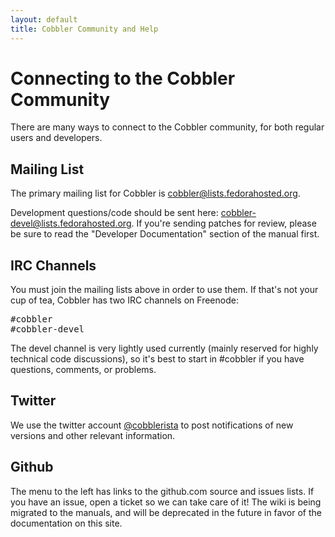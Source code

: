```yaml
---
layout: default
title: Cobbler Community and Help
---
```


# Connecting to the Cobbler Community

There are many ways to connect to the Cobbler community, for both regular users and developers. 

## Mailing List

The primary mailing list for Cobbler is [cobbler@lists.fedorahosted.org](https://fedorahosted.org/mailman/listinfo/cobbler).

Development questions/code should be sent here: [cobbler-devel@lists.fedorahosted.org](https://fedorahosted.org/mailman/listinfo/cobbler-devel). If you're sending patches for review, please be sure to read the "Developer Documentation" section of the manual first.

## IRC Channels

You must join the mailing lists above in order to use them. If that's not your cup of tea, Cobbler has two IRC channels on Freenode:

<pre>
#cobbler
#cobbler-devel
</pre>

The devel channel is very lightly used currently (mainly reserved for highly technical code discussions), so it's best to start in #cobbler if you have questions, comments, or problems.

## Twitter

We use the twitter account [@cobblerista](http://twitter.com/#!/cobblerista) to post notifications of new versions and other relevant information.

## Github

The menu to the left has links to the github.com source and issues lists. If you have an issue, open a ticket so we can take care of it! The wiki is being migrated to the manuals, and will be deprecated in the future in favor of the documentation on this site.
